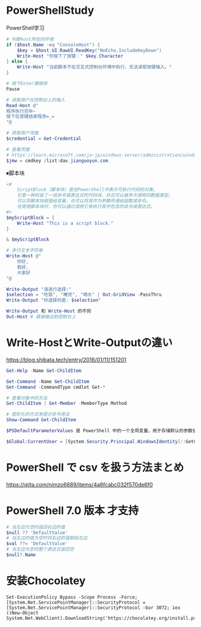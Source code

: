 # PowerShellStudy
PowerShell学习

```powershell
# 判断host所在的环境
if ($host.Name -eq "ConsoleHost") {
    $key = $host.UI.RawUI.ReadKey("NoEcho,IncludeKeyDown")
    Write-Host "你按下了按键：" $key.Character
} else {
    Write-Host "当前脚本不在交互式控制台环境中执行，无法读取按键输入。"
}

# 按下Enter键继续
Pause

# 读取用户在控制台上的输入
Read-Host @"
程序执行完毕~
按下任意键结束程序=_=
"@

```

```powershell
# 获取用户凭据
$credential = Get-Credential

# 查看凭据
# https://learn.microsoft.com/ja-jp/windows-server/administration/windows-commands/cmdkey
$jmw = cmdkey /list:dav.jianguoyun.com
```

⏹脚本块
```powershell
<#
    ScriptBlock（脚本块）是在PowerShell中表示可执行代码的对象。
    它是一种封装了一组命令或表达式的代码块，并且可以被多次调用的数据类型。
    可以将脚本块赋值给变量，也可以将其作为参数传递给函数或命令。
    在使用脚本块时，你可以通过调用它来执行其中包含的命令或表达式。
#>
$myScriptBlock = {
    Write-Host "This is a script block."
}

& $myScriptBlock
```

```powershell
# 多行文本字符串
Write-Host @"
    你好,
    我好，
    大家好
"@
```

```powershell
Write-Output "请进行选择:"
$selection = "吃饭", "睡觉", "喝水" | Out-GridView -PassThru
Write-Output "你选择的是: $selection"
```

```powershell
Write-Output 和 Write-Host 的不同
Out-Host # 直接输出到控制台上
```
# Write-HostとWrite-Outputの違い
https://blog.shibata.tech/entry/2016/01/11/151201

```powershell
Get-Help -Name Get-ChildItem

Get-Command -Name Get-ChildItem
Get-Command -CommandType cmdlet Get-*

# 查看对象中的方法
Get-ChildItem | Get-Member -MemberType Method

# 图形化的方式来提示命令用法
Show-Command Get-ChildItem
```

```powershell
$PSDefaultParameterValues 是 PowerShell 中的一个全局变量，用于存储默认的参数值。它是一个哈希表，允许你为某些命令或所有命令设置默认参数值，从而简化命令的使用。
```

```powershell
$Global:CurrentUser = [System.Security.Principal.WindowsIdentity]::GetCurrent()
```

# PowerShell で csv を扱う方法まとめ
https://qiita.com/nimzo6689/items/4a6fcabc032f570de6f0


# PowerShell 7.0 版本 才支持
```powershell
# 当左边为空时返回右边的值
$null ?? 'DefaultValue'
# 当左边的值为空时将右边的值赋给左边
$val ??= 'DefaultValue'
# 当左边为空时整个表达式返回空
$null?.Name
```

# 安装Chocolatey
```
Set-ExecutionPolicy Bypass -Scope Process -Force; [System.Net.ServicePointManager]::SecurityProtocol = [System.Net.ServicePointManager]::SecurityProtocol -bor 3072; iex ((New-Object System.Net.WebClient).DownloadString('https://chocolatey.org/install.ps1'))

```
